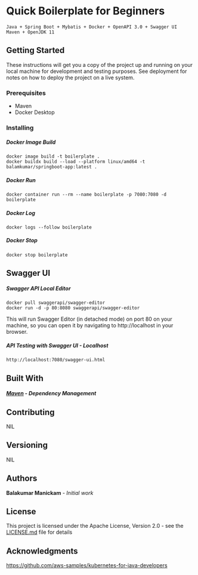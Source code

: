 # Quick Boilerplate for Beginners

    Java + Spring Boot + Mybatis + Docker + OpenAPI 3.0 + Swagger UI
    Maven + OpenJDK 11

## Getting Started

These instructions will get you a copy of the project up and running on your local machine for development and testing purposes. See deployment for notes on how to deploy the project on a live system.

### Prerequisites

* Maven
* Docker Desktop

### Installing


##### Docker Image Build
    docker image build -t boilerplate .
    docker buildx build --load --platform linux/amd64 -t balamkumar/springboot-app:latest .

##### Docker Run
    docker container run --rm --name boilerplate -p 7080:7080 -d boilerplate

##### Docker Log
    docker logs --follow boilerplate

##### Docker Stop
    docker stop boilerplate

## Swagger UI

##### Swagger API Local Editor
    docker pull swaggerapi/swagger-editor
    docker run -d -p 80:8080 swaggerapi/swagger-editor

This will run Swagger Editor (in detached mode) on port 80 on your machine, so you can open it by navigating to http://localhost in your browser.

##### API Testing with Swagger UI - Localhost
    http://localhost:7080/swagger-ui.html

## Built With

##### [Maven](https://maven.apache.org/) - Dependency Management

## Contributing

NIL

## Versioning

NIL

## Authors

**Balakumar Manickam** - *Initial work*

## License

This project is licensed under the Apache License, Version 2.0 - see the [LICENSE.md](LICENSE.md) file for details

## Acknowledgments

https://github.com/aws-samples/kubernetes-for-java-developers
